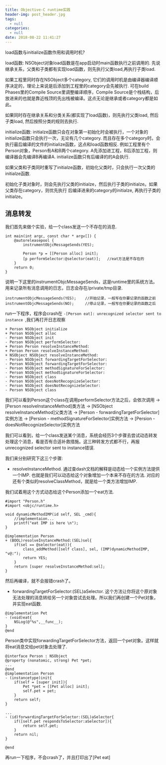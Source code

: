 ```yaml
---
title: Objective-C runtime实践
header-img: post_header.jpg
tags:
  - null
categories:
  - null
date: 2018-08-22 11:41:27
---
```


load函数与initialize函数作用和调用时机?

load函数: NSObject对象load函数是在app启动时main函数执行之前调用的. 先说继承关系，父类和子类都有实现load函数，则先执行父类load,再执行子类load. 

如果工程里同时存在NSObject多个category, 它们的调用时机是由编译器编译顺序决定的，理论上来说是后添加到工程里的category会先被执行. 可在build Phases里的Compile Source里调整编译顺序，Compile Source是个栈结构，后放进来的也就是靠近栈顶的先出栈被编译。这点无论是继承或者category都是如此。

如果同时存在继承关系和分类关系(都实现了load函数)，则先执行父类load, 然后子类load, 然后按照分类的规则去执行.

initialize函数: initialze函数只会在对象第一初始化时会被执行，一个对象的initialize函数只会执行一次，无论有几个category. 而且存在多个category时。会执行最后编译的文件的initialize函数，这点和load函数相反. 例如工程里有个Person对象，Person有A和B两个category. A先添加进工程，B后添加工程，则编译器会先编译B再编译A. initialize函数只有后编译的的A会执行. 

如果父类和子类同时重写了initialze函数，初始化父类时，只会执行一次父类的initialze函数.

初始化子类对象时，则会先执行父类的initialze，然后执行子类的initialze。如果父类存在category，则优先执行 后编译进来的category的initialze, 再执行子类的initialze。


## 消息转发
我们首先来做个实验，给一个class发送一个不存在的消息.

```
int main(int argc, const char * argv[]) {
    @autoreleasepool {
        instrumentObjcMessageSends(YES);
        
        Person *p = [[Person alloc] init];
        [p performSelector:@selector(eat)];   //eat方法是不存在的
    }
    return 0;
}
```
 
说明一下这里的instrumentObjcMessageSends，这是runtime里的系统方法。用来记录所有消息调用的日志，日志会存在/private/tmp目录. 

```
instrumentObjcMessageSends(YES);    //开始记录，一般写在你要记录的函数之前
instrumentObjcMessageSends(NO);     //停止记录，一般写在你要记录的函数之后

```
run一下程序，程序会crash在 `-[Person eat]: unrecognized selector sent to instance `,我们再打开日志观察

```
+ Person NSObject initialize
+ Person NSObject alloc
- Person NSObject init
- Person NSObject performSelector:
+ Person Person resolveInstanceMethod:
+ Person Person resolveInstanceMethod:
+ NSObject NSObject resolveInstanceMethod:
- Person NSObject forwardingTargetForSelector:
- Person NSObject forwardingTargetForSelector:
- Person NSObject methodSignatureForSelector:
- Person NSObject methodSignatureForSelector:
- Person NSObject class
- Person NSObject doesNotRecognizeSelector:
- Person NSObject doesNotRecognizeSelector:
- Person NSObject class
```

我们可以看到Person这个class在调用performSelector方法之后，会依次调用
-> [Person resolveInstanceMethod]类方法 
-> [NSObject resolveInstanceMethod]父类方法 
-> [Person - forwardingTargetForSelector]实例方法 
-> [Persion - methodSignatureForSelector]实例方法
-> [Persion - doesNotRecognizeSelector]实例方法

我们可以看到，给一个class发送某个消息，系统会经历3个步骤去尝试动态转发处理这个消息，看是否有合适补救措施。这三种转发方式都不行，再报unrecognized selector sent to instance错误.

我们来分别研究下这三个步骤:
* resolveInstanceMethod. 通过查dash文档的解释是动态给一个实例方法提供一个IMP.  也就是我们可以动态给这个对象增加一个本来不存在的方法. 对应的还有个类似的resolveClassMethod，就是给一个类方法增加IMP.

我们试着用这个方式动态给这个Person添加一个eat方法.

```
#import "Person.h"
#import <objc/runtime.h>

void dynamicMethodIMP(id self, SEL _cmd){
    //implementaion...
    printf("eat IMP is here \n");
}

@implementation Person
+ (BOOL)resolveInstanceMethod:(SEL)sel{
    if(sel == @selector(eat)){
        class_addMethod([self class], sel, (IMP)dynamicMethodIMP, "v@:");
        return YES;
    }
    return [super resolveInstanceMethod:sel];
}
```
然后再编译，就不会报错crash了。

* forwardingTargetForSelector:(SEL)aSelector. 这个方法让你将这个原对象无法处理的消息转给另一个对象尝试去处理。所以我们再创建一个Pet对象，并实现eat函数.

```
@implementation Pet
- (void)eat{
    NSLog(@"%s",__func__);
}
@end

```

Person类中实现forwardingTargetForSelector方法，返回一个pet对象。这样就将eat消息交给pet对象去处理了.

```
@interface Person : NSObject
@property (nonatomic, strong) Pet *pet;
...
@end
@implementation Person
- (instancetype)init{
    if(self = [super init]){
        Pet *pet = [[Pet alloc] init];
        self.pet = pet;
    }
    return self;
}

...
- (id)forwardingTargetForSelector:(SEL)aSelector{
    if([self.pet respondsToSelector:aSelector]){
        return self.pet;
    }
    return nil;
}

@end
```

再run一下程序，不会crash了，并且打印出了[Pet eat]

